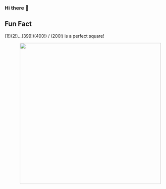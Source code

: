 ### Hi there 👋

## Fun Fact
(1!)(2!)...(399!)(400!) / (200!) is a perfect square!

<a href="https://github.com/anuraghazra/github-readme-stats" title="Go to Source">
  <img align="right" width=455 src="https://github-readme-stats.vercel.app/api?username=spitgranger&show_icons=true&theme=react&border_color=61dafb&hide_border=true" />
</a>

